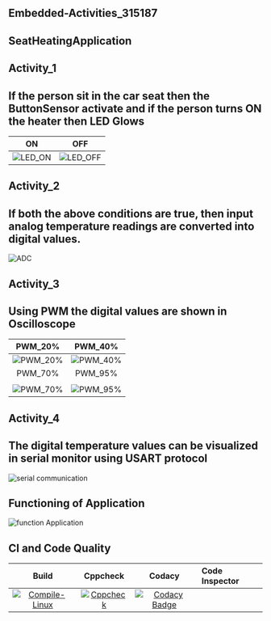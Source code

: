## Embedded-Activities_315187
## SeatHeatingApplication
## Activity_1
## If the person sit in the car seat then the ButtonSensor activate and if the person turns ON the heater then LED Glows
|ON|OFF|
|:--:|:--:|
|![LED_ON](https://user-images.githubusercontent.com/85540441/127326973-dbf47011-f3d1-4ae8-8b50-708b6a588ec4.png)|![LED_OFF](https://user-images.githubusercontent.com/85540441/127327013-c9c912d1-8906-45a1-b5fe-125c1fc6bb6f.png)
## Activity_2
## If both the above conditions are true, then input analog temperature readings are converted into digital values.
![ADC](https://user-images.githubusercontent.com/85540441/127325146-e45f0d5b-9173-4669-bcef-7cc735d272af.png)
## Activity_3
## Using PWM the digital values are shown in Oscilloscope
|PWM_20%|PWM_40%|
|:--:|:--:|
|![PWM_20%](https://user-images.githubusercontent.com/85540441/127325740-902f3538-a1d0-46e7-8c9b-b015f2565e37.png)|![PWM_40%](https://user-images.githubusercontent.com/85540441/127325787-d806d9f6-56aa-4d48-bb18-0d1d36f77b60.png)
|PWM_70%|PWM_95%|
|   |   |
![PWM_70%](https://user-images.githubusercontent.com/85540441/127325848-6445b58f-727f-4bf3-88a4-a5b7eee9aa98.png)|![PWM_95%](https://user-images.githubusercontent.com/85540441/127325926-b8e7bfc2-e619-4f55-933b-cb56376f3e2f.png)
## Activity_4
## The digital temperature values can be visualized in serial monitor using USART protocol
![serial communication](https://user-images.githubusercontent.com/85540441/127324544-94917683-705e-4df5-8333-6ec753d91eb4.png)
## Functioning of Application
![function Application](https://user-images.githubusercontent.com/85540441/127324870-8ef9ecd0-55a7-4353-9411-d1b2f312ac81.gif)

## CI and Code Quality
|Build|Cppcheck|Codacy|Code Inspector|
|:--:|:--:|:--:|:--|
[![Compile-Linux](https://github.com/Triveni22/Embedded-Activities_315187/actions/workflows/compile.yml/badge.svg)](https://github.com/Triveni22/Embedded-Activities_315187/actions/workflows/compile.yml)|[![Cppcheck](https://github.com/Triveni22/Embedded-Activities_315187/actions/workflows/CodeQuality.yml/badge.svg)](https://github.com/Triveni22/Embedded-Activities_315187/actions/workflows/CodeQuality.yml)|[![Codacy Badge](https://app.codacy.com/project/badge/Grade/6eb4d9eb6f4c4216a2cb018d3e0015d6)](https://www.codacy.com/gh/Triveni22/Embedded-Activities_315187/dashboard?utm_source=github.com&amp;utm_medium=referral&amp;utm_content=Triveni22/Embedded-Activities_315187&amp;utm_campaign=Badge_Grade)
